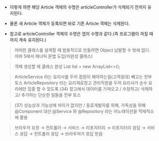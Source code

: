 - 이렇게 하면 해당 Article 객체의 수명은 articleController가 삭제되기 전까지 유지된다.

- 물론 새 Article 객체가 등록되면 바로 기존 Article 객체는 삭제된다.

- 참고로 articleController 객체의 수명은 앱의 수명과 같다.(즉 프로그램이 꺼질 때 까지 계속 유지된다.)
 
>어떠한 클래스를 설계할 때
범용적으로 만들려면 Object 남발할 수 밖에 없다.
자바 5에서 제너릭 문법 도입(미완성 클래스)

>객체 생성할 때 클래스 완성
List<String> list = new ArrayList<>();

> ArticleService 라는 요리사를 두어 점원이 해야하는일(고객응대) 빼고는 전부 토스
> ArticleRepository 라는 요리재료창고 관리직원을 두어 요리사가 순수 요리에만 집중 할 수 있도록
> (34) 창고에서 데이터를 가져오고 / 수정하고/ 삭제하고/ 추가하는 단순한 일들을 전부 토스

> (37) 성능상과 기능상에 차이가 없지만 / 동료개발자를 위해, 가독성을 위해
> @Component 대신 @Service 와 @Repository 라는 어노테이션을 적재적소에 활용

> 브라우저 요청 → 컨트롤러 → 서비스 → 리포지터리 → 리포지터리 응답 → 서비스 응답 → 컨트롤러 응답 → 브라우저가 응답 받음
> 